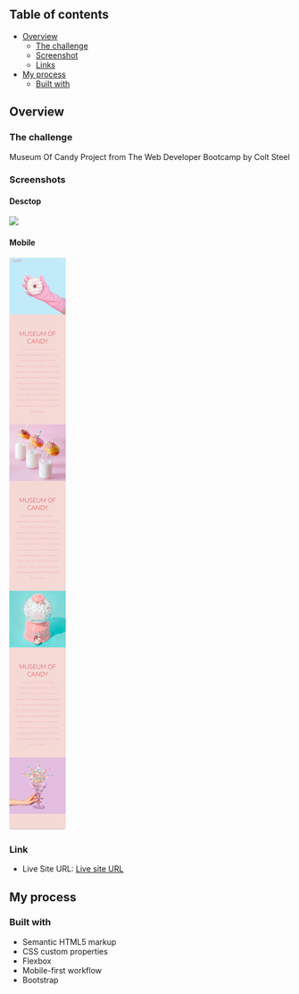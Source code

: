 ## Table of contents

- [Overview](#overview)
  - [The challenge](#the-challenge)
  - [Screenshot](#screenshot)
  - [Links](#links)
- [My process](#my-process)
  - [Built with](#built-with)

## Overview

### The challenge

Museum Of Candy Project from The Web Developer Bootcamp by Colt Steel

### Screenshots

#### Desctop

![](assets/screenshot.jpg)

#### Mobile

![](assets/screenshot-mobile.jpg)

### Link

- Live Site URL: [Live site URL](https://ania-sk.github.io/article-preview-component/)

## My process

### Built with

- Semantic HTML5 markup
- CSS custom properties
- Flexbox
- Mobile-first workflow
- Bootstrap
